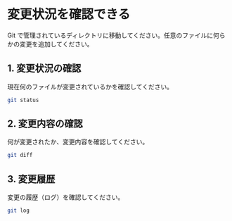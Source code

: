 # 変更状況を確認できる

Git で管理されているディレクトリに移動してください。任意のファイルに何らかの変更を追加してください。

## 1. 変更状況の確認

現在何のファイルが変更されているかを確認してください。

```bash
git status
```

## 2. 変更内容の確認

何が変更されたか、変更内容を確認してください。

```bash
git diff
```

## 3. 変更履歴

変更の履歴（ログ）を確認してください。

```bash
git log
```

